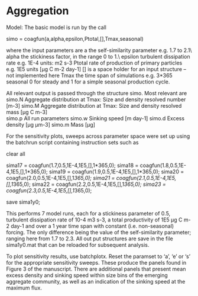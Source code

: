 # Aggregation

Model: The basic model is run by the call

simo = coagfun(a,alpha,epsilon,Ptotal,[],Tmax,seasonal)

where the input parameters are
a	the self-similarity parameter e.g. 1.7 to 2.1\\
alpha	the stickiness factor, in the range 0 to 1.\\
epsilon	turbulent dissipation rate e.g. 1E-4 units: m2 s-3
Ptotal	rate of production of primary particles e.g. 1E5 units [µg C m-2 day-1]
[]	is a space holder for an input structure – not implemented here
Tmax	the time span of simulations e.g. 3\*365
seasonal	0 for steady and 1 for a simple seasonal production cycle.

All relevant output is passed through the structure simo. Most relevant are
simo.N	Aggregate distribution at Tmax:  Size and density resolved number [m-3] 
simo.M	Aggregate distribution at Tmax:  Size and density resolved mass [µg C m-3]  
simo.p	All run parameters
simo.w	Sinking speed [m day-1]
simo.d	Excess density [µg µm-3]
simo.m	Mass [µg]

For the sensitivity plots, sweeps across parameter space were set up using the batchrun script containing instruction sets such as

clear all

sima17 = coagfun(1.7,0.5,1E-4,1E5,[],1\*365,0);
sima18 = coagfun(1.8,0.5,1E-4,1E5,[],1\*365,0);
sima19 = coagfun(1.9,0.5,1E-4,1E5,[],1\*365,0);
sima20 = coagfun(2.0,0.5,1E-4,1E5,[],1*365,0);
sima21 = coagfun(2.1,0.5,1E-4,1E5,[],1*365,0); 
sima22 = coagfun(2.2,0.5,1E-4,1E5,[],1*365,0);
sima23 = coagfun(2.3,0.5,1E-4,1E5,[],1*365,0);

save sima1y0;

This performs 7 model runs, each for a stickiness parameter of 0.5, turbulent dissipation rate of 10-4 m3 s-3, a total productivity of 1E5 µg C m-2 day-1 and over a 1 year time span with constant (i.e. non-seasonal) forcing. The only difference being the value of the self-similarity parameter; ranging here from 1.7 to 2.3. All out put structures are save in the file sima1y0.mat that can be reloaded for subsequent analysis.

To plot sensitivity results, use batchplotx. Reset the paramset to ‘a’, ‘e’ or ‘s’ for the appropriate sensitivity sweeps. These produce the panels found in Figure 3 of the manuscript. There are additional panels that present mean excess density and sinking speed within size bins of the emerging aggregate community, as well as an indication of the sinking speed at the maximum flux. 

